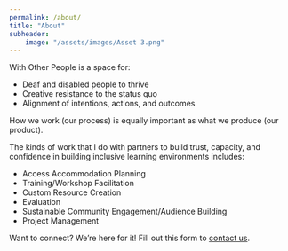 ```yaml
---
permalink: /about/
title: "About"
subheader:
    image: "/assets/images/Asset 3.png"
---
```




With Other People is a space for:
- Deaf and disabled people to thrive
- Creative resistance to the status quo
- Alignment of intentions, actions, and outcomes

How we work (our process) is equally important as what we produce (our product).

The kinds of work that I do with partners to build trust, capacity, and confidence in building inclusive learning environments includes:
- Access Accommodation Planning
- Training/Workshop Facilitation 
- Custom Resource Creation
- Evaluation
- Sustainable Community Engagement/Audience Building
- Project Management

Want to connect? We’re here for it! Fill out this form to [contact us](https://docs.google.com/forms/d/e/1FAIpQLScYUwz1dyZwHYLtPj62WUYyKYm-JzbmtO6W9y--lScmc1JzGA/viewform?usp=sf_link).
